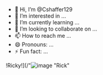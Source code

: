 - 👋 Hi, I’m @Cshaffer129
- 👀 I’m interested in ...
- 🌱 I’m currently learning ...
- 💞️ I’m looking to collaborate on ...
- 📫 How to reach me ...
- 😄 Pronouns: ...
- ⚡ Fun fact: ...

<!---
Cshaffer129/Cshaffer129 is a ✨ special ✨ repository because its `README.md` (this file) appears on your GitHub profile.
You can click the Preview link to take a look at your changes.
--->
!Ricky!](/"![image](https://github.com/Cshaffer129/Cshaffer129/assets/158075269/f5b5d876-b3aa-416d-9e31-3d1d87098a50)
 "Rick"
